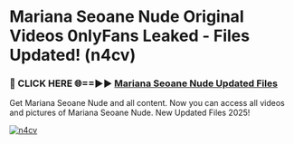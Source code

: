 # Mariana Seoane Nude Original Videos 0nlyFans Leaked - Files Updated! (n4cv)

<h3>🔴 CLICK HERE 🌐==►► <a href="https://tinyurl.com/5h6xmrr3" rel="nofollow">Mariana Seoane Nude Updated Files</a></h3>

Get Mariana Seoane Nude and all content. Now you can access all videos and pictures of Mariana Seoane Nude. New Updated Files 2025!

[![n4cv](https://i.imgur.com/KVD873Z.gif)](https://tinyurl.com/5h6xmrr3)
